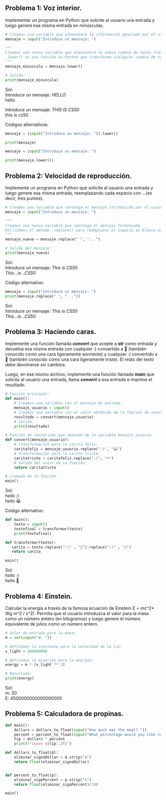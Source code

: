 ## Problema 1: Voz interior.
Implementar un programa en Python que solicite al usuario una entrada y luego genere esa misma entrada en minúsculas.

```python
# Creamos una variable que almacenará la información generada por el usuario:
mensaje = input("Introduce un mensaje: ")

"""
Creamos una nueva variable que almacenará la nueva cadena de texto transformada.
.lower() es una función en Python que transforma cualquier cadena de texto en minúscula.
"""
mensaje_minuscula = mensaje.lower()

# Salida:
print(mensaje_minuscula)
```
Sol:  
Introduce un mensaje: *HELLO*  
hello  

Introduce un mensaje: *THIS IS CS50*  
this is cs50  

Códigos alternativos:
```python
mensaje = (input("Introduce un mensaje: ")).lower()

print(mensaje)
```
```python
mensaje = input("Introduce un mensaje: ")

print(mensaje.lower())
```

## Problema 2: Velocidad de reproducción.
Implemente un programa en Python que solicite al usuario una entrada y luego genere esa misma entrada, reemplazando cada espacio con ...(es decir, tres puntos).

```python
# Creamos una variable que contenga el mensaje introducido por el usuario:
mensaje = input("Introduce un mensaje: ")

"""
Creamos una nueva variable que contenga el mensaje formateado.
Utilizamos el método .replace() para reemplazar el espacio en blanco por ... (3 puntos) entre las cadenas de caracteres.
"""
mensaje_nuevo = mensaje.replace(" ", "...")

# Salida del mensaje:
print(mensaje_nuevo)
```
Sol:  
Introduce un mensaje: *This is CS50*  
*This...is...CS50*  

Código alternativo:
```python
mensaje = input("Introduce un mensaje: ")
print(mensaje.replace(" ", "..."))
```
Sol:  
Introduce un mensaje: *This is CS50*  
*This...is...CS50*  

## Problema 3: Haciendo caras.
Implemente una función llamada ***convert*** que acepte a **str** como entrada y devuelva esa misma entrada con cualquier :) convertido a 🙂 (también conocido como una cara ligeramente sonriente) y cualquier :( convertido a 🙁 (también conocido como una cara ligeramente triste). El resto del texto debe devolverse sin cambios.

Luego, en ese mismo archivo, implemente una función llamada ***main*** que solicita al usuario una entrada, llama ***convert*** a esa entrada e imprime el resultado.

```python
# Función principal:
def main():
    # Creamos una variable con el mensaje de entrada.
    mensaje_usuario = input()
    # Creamos una variable con el valor obtenido de la función de conversión.
    resultado = convert(mensaje_usuario)
    # Salida.
    print(resultado)

# Función de conversión que depende de la variable mensaje_usuario.
def convert(mensaje_usuario):
    # Transformación para la carita feliz:
    caritafeliz = mensaje_usuario.replace(":)", "😀")
    # Transformación para la carita triste:
    caritatriste = caritafeliz.replace(":(", "☹️")
    # Salida del valor de la función:
    return caritatriste

# Llamada de la función.
main()
```
Sol:  
*hello :)*  
*hello* 😀  

Código alternativo:  
```python
def main():
    texto = input()
    textofinal = transformar(texto)
    print(textofinal)

def transformar(texto):
   carita = texto.replace(":)" , "🙂").replace(":(" , "🙁")
   return carita

main()
```
Sol:  
*hello :(*  
*hello* 🙁  

## Problema 4: Einstein.
Calcular la energía a través de la famosa ecuación de Einstein *E = m*c^2* (Kg m^2 / s^2). Permita que el usuario introduzca el valor para la masa como un número entero (en kilogramos) y luego genere el número equivalente de julios como un número entero.

```python
# Valor de entrada para la masa:
m = int(input("m: "))

# Definimos la constante para la velocidad de la Luz:
v_light = 300000000

# Definimos la ecuación para la energía:
energy = m * (v_light ** 2)

# Resultado:
print(energy)
```
Sol:  
m: *50*  
E: 4500000000000000000  

## Problema 5: Calculadora de propinas.

```python
def main():
    dollars = dollars_to_float(input("How much was the meal? "))
    percent = percent_to_float(input("What percentage would you like to tip? "))
    tip = dollars * percent
    print(f"Leave ${tip:.2f}")

def dollars_to_float(d):
    eliminar_signoDollar = d.strip("$")
    return float(eliminar_signoDollar)


def percent_to_float(p):
    eliminar_sigoPercent = p.strip("%")
    return float(eliminar_sigoPercent)/100

main()
```
